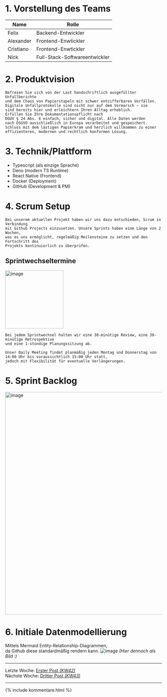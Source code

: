 # 1. Vorstellung des Teams

Name | Rolle
-------- | -------- 
Felix    | Backend-Entwickler  
Alexander| Frontend-Enwtickler
Cristiano | Frontend-Enwtickler
Nick |Full-Stack-Softwareentwickler

# 2. Produktvision
```
Befreien Sie sich von der Last handschriftlich ausgefüllter Unfallberichte
und dem Chaos von Papierstapeln mit schwer entzifferbaren Vorfällen. 
Digitale Unfallprotokolle sind nicht nur auf dem Vormarsch – sie 
sind bereits hier und erleichtern Ihren Alltag erheblich. 
Erfüllen Sie Ihre Dokumentationspflicht nach 
DGUV § 24 Abs. 6 einfach, sicher und digital. Alle Daten werden 
nach DSGVO ausschließlich in Europa verarbeitet und gespeichert. 
Schluss mit dem lästigen Papierkram und herzlich willkommen zu einer 
effizienteren, modernen und rechtlich konformen Lösung.
```

# 3. Technik/Plattform
- Typescript (als einzige Sprache)
- Deno (modern TS Runtime)
- React Native (Frontend)
- Docker (Deployment)
- GitHub (Development & PM)

# 4. Scrum Setup
```
Bei unserem aktuellen Projekt haben wir uns dazu entschieden, Scrum in Verbindung 
mit Github Projects einzusetzen. Unsere Sprints haben eine Länge von 2 Wochen, 
was es uns ermöglicht, regelmäßig Meilensteine zu setzen und den Fortschritt des 
Projekts kontinuierlich zu überprüfen.
```
## Sprintwechseltermine
<img width="187" alt="image" src="https://github.com/DH-Karlsruhe/IncidArch-Blog/assets/97988163/092007ac-1693-44c8-9c22-8f73c3501df0">

```
Bei jedem Sprintwechsel halten wir eine 30-minütige Review, eine 30-minütige Retrospektive
und eine 1-stündige Planungssitzung ab.
```

```
Unser Daily Meeting findet planmäßig jeden Montag und Donnerstag von 14:00 Uhr bis voraussichtlich 15:00 Uhr statt,
jedoch mit Flexibilität für eventuelle Verlängerungen.
```

# 5. Sprint Backlog
<img width="716" alt="image" src="https://github.com/DH-Karlsruhe/IncidArch-Blog/assets/97988163/1e95093f-fe26-4ebe-9a4c-3b5d1a338629">

# 6. Initiale Datenmodellierung
Mittels Mermaid Entity-Relationship-Diagrammen,  
da Github diese standardmäßig rendern kann.
![image](https://github.com/DH-Karlsruhe/IncidArch-Blog/assets/33942165/5da54e2e-e028-4f97-b4a8-3239c3bd9da8)
_(Hier dennoch als Bild :)_

---  
Letzte Woche: [Erster Post _(KW42)_](00_initial_post.md)  
Nächste Woche: [Dritter Post _(KW43)_](03_SRS_OpenAPI.md)  

---

{% include kommentare.html %}